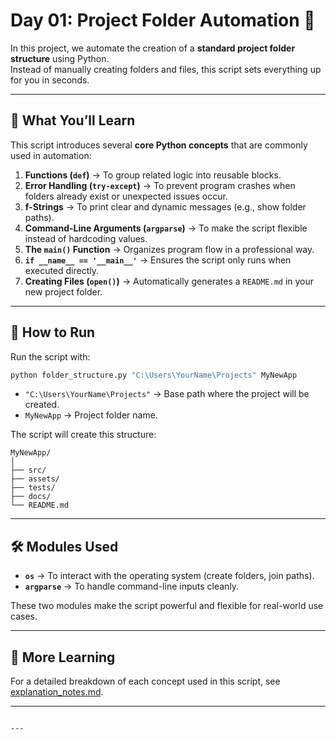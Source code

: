 
# Day 01: Project Folder Automation 📂

In this project, we automate the creation of a **standard project folder structure** using Python.  
Instead of manually creating folders and files, this script sets everything up for you in seconds.  

---

## 🔑 What You’ll Learn
This script introduces several **core Python concepts** that are commonly used in automation:

1. **Functions (`def`)** → To group related logic into reusable blocks.  
2. **Error Handling (`try-except`)** → To prevent program crashes when folders already exist or unexpected issues occur.  
3. **f-Strings** → To print clear and dynamic messages (e.g., show folder paths).  
4. **Command-Line Arguments (`argparse`)** → To make the script flexible instead of hardcoding values.  
5. **The `main()` Function** → Organizes program flow in a professional way.  
6. **`if __name__ == '__main__'`** → Ensures the script only runs when executed directly.  
7. **Creating Files (`open()`)** → Automatically generates a `README.md` in your new project folder.  

---

## 🚀 How to Run
Run the script with:
```bash
python folder_structure.py "C:\Users\YourName\Projects" MyNewApp
````

* `"C:\Users\YourName\Projects"` → Base path where the project will be created.
* `MyNewApp` → Project folder name.

The script will create this structure:

```
MyNewApp/
│
├── src/
├── assets/
├── tests/
├── docs/
└── README.md
```

---

## 🛠️ Modules Used

* **`os`** → To interact with the operating system (create folders, join paths).
* **`argparse`** → To handle command-line inputs cleanly.

These two modules make the script powerful and flexible for real-world use cases.

---

## 📖 More Learning

For a detailed breakdown of each concept used in this script, see [explanation_notes.md](explanation_notes.md).

---

```

---


